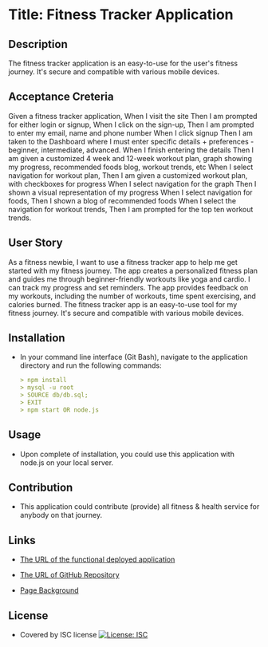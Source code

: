 # Title: Fitness Tracker Application

## Description

The fitness tracker application is an easy-to-use for the user's fitness journey.
It's secure and compatible with various mobile devices.

## Acceptance Creteria

Given a fitness tracker application,
When I visit the site
Then I am prompted for either login or signup,
When I click on the sign-up,
Then I am prompted to enter my email, name and phone number
When I click signup
Then I am taken to the Dashboard where I must enter specific details + preferences - beginner, intermediate, advanced.
When I finish entering the details
Then I am given a customized 4 week and 12-week workout plan, graph showing my progress, recommended foods blog, workout trends, etc
When I select navigation for workout plan,
Then I am given a customized workout plan, with checkboxes for progress
When I select navigation for the graph
Then I shown a visual representation of my progress
When I select navigation for foods,
Then I shown a blog of recommended foods
When I select the navigation for workout trends,
Then I am prompted for the top ten workout trends.

## User Story

As a fitness newbie, I want to use a fitness tracker app to help me get started with my fitness journey.
The app creates a personalized fitness plan and guides me through beginner-friendly workouts like yoga and cardio.
I can track my progress and set reminders. The app provides feedback on my workouts, including the number of workouts, time spent exercising, and calories burned.
The fitness tracker app is an easy-to-use tool for my fitness journey. It's secure and compatible with various mobile devices.

## Installation

- In your command line interface (Git Bash), navigate to the application directory and run the following commands:

  ```md
  > npm install
  > mysql -u root
  > SOURCE db/db.sql;
  > EXIT
  > npm start OR node.js
  ```

## Usage

- Upon complete of installation, you could use this application with node.js on your local server.

## Contribution

- This application could contribute (provide) all fitness & health service for anybody on that journey.

## Links

- [The URL of the functional deployed application]()

- [The URL of GitHub Repository](https://github.com/Focrult/Fitness-Application)

- [Page Background](./Assets/Page-Background.png)

## License

- Covered by ISC license [![License: ISC](https://img.shields.io/badge/License-ISC-blue.svg)](https://opensource.org/licenses/ISC)
